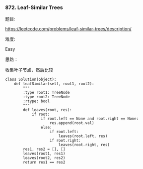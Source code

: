 ### 872. Leaf-Similar Trees

题目:

<https://leetcode.com/problems/leaf-similar-trees/description/>


难度:

Easy


思路：

收集叶子节点，然后比较


```
class Solution(object):
    def leafSimilar(self, root1, root2):
        """
        :type root1: TreeNode
        :type root2: TreeNode
        :rtype: bool
        """
        def leaves(root, res):
            if root:
                if root.left == None and root.right == None:
                    res.append(root.val)
                else:
                    if root.left:
                        leaves(root.left, res)
                    if root.right:
                        leaves(root.right, res)
        res1, res2 = [], []
        leaves(root1, res1)
        leaves(root2, res2)
        return res1 == res2
```


